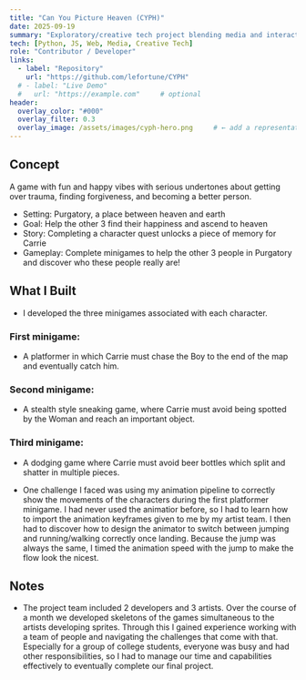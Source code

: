 ```yaml
---
title: "Can You Picture Heaven (CYPH)"
date: 2025-09-19
summary: "Exploratory/creative tech project blending media and interaction."
tech: [Python, JS, Web, Media, Creative Tech]
role: "Contributor / Developer"
links:
  - label: "Repository"
    url: "https://github.com/lefortune/CYPH"
  # - label: "Live Demo"
  #   url: "https://example.com"     # optional
header:
  overlay_color: "#000"
  overlay_filter: 0.3
  overlay_image: /assets/images/cyph-hero.png     # ← add a representative image
---
```


## Concept
A game with fun and happy vibes with serious undertones about getting over trauma, finding forgiveness, and becoming a better person. 

- Setting: Purgatory, a place between heaven and earth
- Goal: Help the other 3 find their happiness and ascend to heaven
- Story: Completing a character quest unlocks a piece of memory for Carrie
- Gameplay: Complete minigames to help the other 3 people in Purgatory and discover who these people really are!

## What I Built
- I developed the three minigames associated with each character. 

### First minigame: 
- A platformer in which Carrie must chase the Boy to the end of the map and eventually catch him. 

### Second minigame: 
- A stealth style sneaking game, where Carrie must avoid being spotted by the Woman and reach an important object. 

### Third minigame:
- A dodging game where Carrie must avoid beer bottles which split and shatter in multiple pieces. 


- One challenge I faced was using my animation pipeline to correctly show the movements of the characters during the first platformer minigame. I had never used the animatior before, so I had to learn how to import the animation keyframes given to me by my artist team. I then had to discover how to design the animator to switch between jumping and running/walking correctly once landing. Because the jump was always the same, I timed the animation speed with the jump to make the flow look the nicest. 

## Notes
- The project team included 2 developers and 3 artists. Over the course of a month we developed skeletons of the games simultaneous to the artists developing sprites. Through this I gained experience working with a team of people and navigating the challenges that come with that. Especially for a group of college students, everyone was busy and had other responsibilities, so I had to manage our time and capabilities effectively to eventually complete our final project. 


